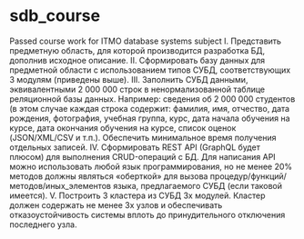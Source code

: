 # sdb_course
Passed course work for ITMO database systems subject
I. Представить предметную область, для которой производится разработка БД,
дополнив исходное описание.
II. Сформировать базу данных для предметной области с использованием типов СУБД,
соответствующих 3 модулям (приведены выше).
III. Заполнить СУБД данными, эквивалентными 2 000 000 строк в ненормализованной
таблице реляционной базы данных. Например: сведения об 2 000 000 студентов (в этом
случае каждая строка содержит: фамилия, имя, отчество, дата рождения, фотография,
учебная группа, курс, дата начала обучения на курсе, дата окончания обучения на курсе,
список оценок (JSON/XML/CSV и т.п.). Обеспечить минимальное время получения
отдельных записей.
IV. Сформировать REST API (GraphQL будет плюсом) для выполнения CRUD-операций с
БД. Для написания API можно использовать любой язык программирования, но не менее
20% методов должны являться «оберткой» для вызова
процедур/функций/методов/иных_элементов языка, предлагаемого СУБД (если
таковой имеется).
V. Построить 3 кластера из СУБД 3х модулей. Кластер должен содержать не менее 3х
узлов и обеспечивать отказоустойчивость системы вплоть до принудительного
отключения последнего узла.
